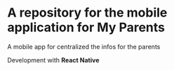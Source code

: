 # A repository for the mobile application for My Parents

A mobile app for centralized the infos for the parents

Development with **React Native**